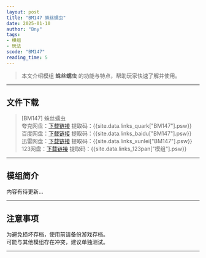 ```yaml
---
layout: post
title: "BM147 蛛丝蠕虫"
date: 2025-01-10
author: "Bny"
tags: 
- 模组
- 玩法
scode: "BM147"
reading_time: 5
---
```


> 本文介绍模组 **蛛丝蠕虫** 的功能与特点，帮助玩家快速了解并使用。

---

## 文件下载

> [BM147] 蛛丝蠕虫  
夸克网盘：[下载链接]({{site.data.links_quark["BM147"].url}}) 提取码：{{site.data.links_quark["BM147"].psw}}  
百度网盘：[下载链接]({{site.data.links_baidu["BM147"].url}}) 提取码：{{site.data.links_baidu["BM147"].psw}}  
迅雷网盘：[下载链接]({{site.data.links_xunlei["BM147"].url}}) 提取码：{{site.data.links_xunlei["BM147"].psw}}  
123网盘：[下载链接]({{site.data.links_123pan["模组"].url}}) 提取码：{{site.data.links_123pan["模组"].psw}}  

---

## 模组简介

>  
内容有待更新...  

---

## 注意事项

>  
为避免损坏存档，使用前请备份游戏存档。  
可能与其他模组存在冲突，建议单独测试。  

---

